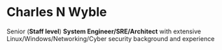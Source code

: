 Charles N Wyble
=====

Senior (**Staff level**) **System Engineer/SRE/Architect** with extensive Linux/Windows/Networking/Cyber security background and experience
